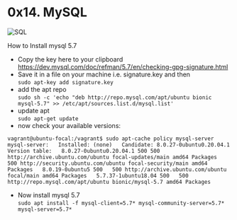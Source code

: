 # 0x14. MySQL  

![SQL](https://s3.amazonaws.com/intranet-projects-files/holbertonschool-sysadmin_devops/280/KkrkDHT.png)  

How to Install mysql 5.7  
- Copy the key here to your clipboard  
https://dev.mysql.com/doc/refman/5.7/en/checking-gpg-signature.html  
- Save it in a file on your machine i.e. signature.key and then  
`sudo apt-key add signature.key`  
- add the apt repo  
`sudo sh -c 'echo "deb http://repo.mysql.com/apt/ubuntu bionic mysql-5.7" >> /etc/apt/sources.list.d/mysql.list'`  
- update apt  
`sudo apt-get update`  
- now check your available versions:


``vagrant@ubuntu-focal:/vagrant$ sudo apt-cache policy mysql-server  
mysql-server:  
  Installed: (none)  
  Candidate: 8.0.27-0ubuntu0.20.04.1  
  Version table:  
     8.0.27-0ubuntu0.20.04.1 500
     500 http://archive.ubuntu.com/ubuntu focal-updates/main amd64 Packages  
        500 http://security.ubuntu.com/ubuntu focal-security/main amd64 Packages  
     8.0.19-0ubuntu5 500  
        500 http://archive.ubuntu.com/ubuntu focal/main amd64 Packages  
     5.7.37-1ubuntu18.04 500  
        500 http://repo.mysql.com/apt/ubuntu bionic/mysql-5.7 amd64 Packages``  


- Now install mysql 5.7  
`sudo apt install -f mysql-client=5.7* mysql-community-server=5.7* mysql-server=5.7*`  
